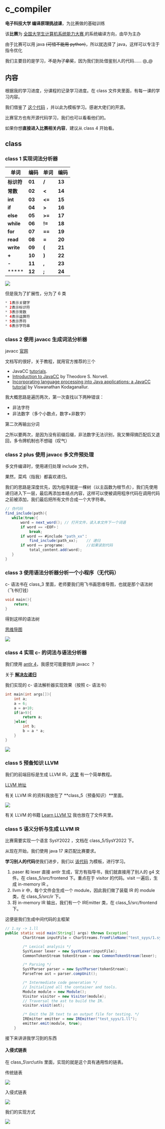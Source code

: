 # c_compiler



**电子科技大学 编译原理挑战课**，为比赛做的基础训练

该**比赛**为 [全国大学生计算机系统能力大赛 ](https://compiler.educg.net)的系统编译方向，由华为主办

由于比赛可以用 java ~~(可惜不能用 python)~~，所以就选择了 java，这样可以专注于指令优化

我们主要目的是学习，~~不是为了拿奖~~，因为我们到处借鉴别人的代码......    @_@





## 内容

根据我的学习进度，分课程的记录学习进度。在 class 文件夹里面，有每一课的学习内容。

我们借鉴了 [这个代码](https://github.com/cabinz/cbias) ，并以此为模板学习。感谢大佬们的开源。

比赛官方也有开源代码学习，我们也可以看看他们的。

如果你想**直接进入比赛相关内容**，建议从 class 4 开始看。



## class

### class 1  实现词法分析器

| **单词**   | **编码** | **单词** | **编码** |
| ---------- | -------- | -------- | -------- |
| **标识符** | **01**   | **/**    | **13**   |
| **常数**   | **02**   | **<**    | **14**   |
| **int**    | **03**   | **<=**   | **15**   |
| **if**     | **04**   | **>**    | **16**   |
| **else**   | **05**   | **>=**   | **17**   |
| **while**  | **06**   | **!=**   | **18**   |
| **for**    | **07**   | **==**   | **19**   |
| **read**   | **08**   | **=**    | **20**   |
| **write**  | **09**   | **(**    | **21**   |
| **+**      | **10**   | **)**    | **22**   |
| **-**      | **11**   | **,**    | **23**   |
| *****      | **12**   | **;**    | **24**   |

![](https://github.com/Eric-is-good/c_compiler/blob/main/imgs/1.png)

但是我为了扩展性，分为了 6 类

```java
* 1表示关键字
* 2表示标识符
* 3表示常数
* 4表示运算符
* 5表示界符
* 6表示字符串
```



### class 2 使用 javacc 生成词法分析器

javacc [官网](https://javacc.github.io/javacc/)

文档写的很好，关于教程，就用官方推荐的三个

- JavaCC [tutorials](https://javacc.github.io/javacc/tutorials/).
- [Introduction to JavaCC](https://www.engr.mun.ca/~theo/JavaCC-Tutorial/javacc-tutorial.pdf) by Theodore S. Norvell.
- [Incorporating language processing into Java applications: a JavaCC tutorial](https://ieeexplore.ieee.org/document/1309649) by Viswanathan Kodaganallur.

我大概思路是遍历两次，第一次查找以下两种错误：

- 非法字符
- 非法数字（多个小数点，数字+非数字）

第二次再输出分词

之所以要两次，是因为没有前缀后缀，非法数字无法识别，我又懒得搞匹配后又退回，多令牌机制也不想碰（叹气）



### class 2 plus 使用 javacc 多文件预处理

多文件编译时，使用递归处理 include 文件。

果然，菜鸡（指我）都喜欢递归。

我们的思路是深度优先，因为程序就是一棵树（以主函数为根节点），我们先使用递归进入下一层，最后再添加本结点内容，这样可以使被调用程序代码在调用代码之前被添加，我们最后把所有文件合成一个大字符串。

```java
// 伪代码
find_include(path){
   while(true){
       word = next_word(); // 打开文件，读入本文件下一个词语
       if word == <EOF>：
           break;
       if word == #include "path_xx"：
           find_include(path_xx);    // 递归
       if word == programe:          //如果读到代码
           total_content.add(word);
   }
}
```



### class 3 使用语法分析器分析一个小程序（无代码）

c- 语法书在 class_3 里面，老师要我们用飞书画思维导图，也就是那个语法树（飞书打钱）

```c
void main(){
	return;
}
```

得到这样的语法树

[思维导图](https://uestc.feishu.cn/mindnotes/bmncnx6rCky2aSf2f9GXDlaXBHd)

![](https://github.com/Eric-is-good/c_compiler/blob/main/class/class_3/program.png)



### class 4 实现 c- 的词法与语法分析器

我们使用 [antlr 4](https://www.antlr.org/)，我感觉可能要抛弃 javacc ？

关于 [**解决左递归**](https://stackoverflow.com/questions/2999755/removing-left-recursion-in-antlr)

我们实现的 c- 语法解析器实现效果（按照 c- 语法书）

```c
int main(int args[]){
    int a;
    a = 6;
    a = a+10;
    if(a>9){
        return a;
    }else{
        int b;
        b = a * a;
    }
}
```

![](https://github.com/Eric-is-good/c_compiler/blob/main/class/class_4/antlr4_parse_tree.png)





### class 5  预备知识 LLVM

我们的前端目标是生成 LLVM IR，[这里](https://github.com/Evian-Zhang/llvm-ir-tutorial) 有一个简单教程。

[LLVM 地址](https://github.com/llvm/llvm-project)

有关 LLVM IR 的资料我放在了 **class_5（预备知识）**里面。

![](https://img2.baidu.com/it/u=983554491,2158979956&fm=253&fmt=auto&app=138&f=JPEG?w=558&h=206)

有关 LLVM 的书籍 [Learn LLVM 12](https://download.packt.com/free-ebook/9781839213502) 我也放在了文件夹里。



### class 5 语义分析与生成  LLVM IR

比赛需要实现一个语言 SysY2022 ，文档在 class_5/SysY2022 下。

从现在开始，我们使用 java 17 来匹配比赛要求。

**学习别人的代码**使我们进步，我们以 [该代码](https://github.com/cabinz/cbias) 为模板，进行学习。

1. paser 和 lexer 直接 antlr 生成，官方有指导书，我们就直接用了别人的 g4 文件。在 class_5/src/frontend 下。重点在于 visitor 的代码。visit 一遍后，生成  in-memory IR 。
2. llvm ir 中，每个文件会生成一个 module，因此我们做了装载 IR 的 module 类，在  class_5/src/ir 下。
3. 将 in-memory IR 输出，我们有一个 IREmitter 类，在 class_5/src/frontend 下。

这便是我们生成中间代码的主框架

```java
// 1.sy -> 1.ll
public static void main(String[] args) throws Exception{
        CharStream inputFile = CharStreams.fromFileName("test_syys/1.sy");

        /* Lexical analysis */
        SysYLexer lexer = new SysYLexer(inputFile);
        CommonTokenStream tokenStream = new CommonTokenStream(lexer);

        /* Parsing */
        SysYParser parser = new SysYParser(tokenStream);
        ParseTree ast = parser.compUnit(); 

        /* Intermediate code generation */
        // Initialized all the container and tools.
        Module module = new Module();
        Visitor visitor = new Visitor(module);
        // Traversal the ast to build the IR.
        visitor.visit(ast);

        /* Emit the IR text to an output file for testing. */
        IREmitter emitter = new IREmitter("test_syys/1.ll");
        emitter.emit(module, true);
    }
```

接下来讲讲我学习到的东西



#### 入侵式链表

在 class_5\src\utils 里面，实现的就是这个具有通用性的链表。

传统链表

![](https://img-blog.csdnimg.cn/8e9baf611c4949dc824cfa593a43f6f8.png)

入侵式链表

![](https://img-blog.csdnimg.cn/ae71e460f11249e2a85eaef1eb1a698c.png)

我们的实现方式

![](https://github.com/Eric-is-good/c_compiler/blob/main/imgs/instrusive.png)



